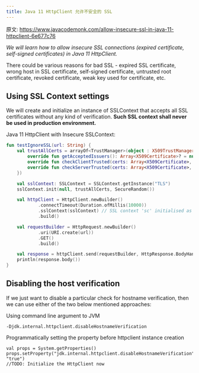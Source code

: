```yaml
---
title: Java 11 HttpClient 允许不安全的 SSL
---
```


原文: https://www.javacodemonk.com/allow-insecure-ssl-in-java-11-httpclient-6e677c76

*We will learn how to allow insecure SSL connections (expired certificate, self-signed certificates) in Java 11 HttpClient.*

There could be various reasons for bad SSL - expired SSL certificate, wrong host in SSL certificate, self-signed certificate, untrusted root certificate, revoked certificate, weak key used for certificate, etc.

## Using SSL Context settings

We will create and initialize an instance of SSLContext that accepts all SSL certificates without any kind of verification. **Such SSL context shall never be used in production environment.**

Java 11 HttpClient with Insecure SSLContext:

```kotlin
fun testIgnoreSSL(url: String) {
    val trustAllCerts = arrayOf<TrustManager>(object : X509TrustManager {
        override fun getAcceptedIssuers(): Array<X509Certificate>? = null
        override fun checkClientTrusted(certs: Array<X509Certificate>, authType: String) {}
        override fun checkServerTrusted(certs: Array<X509Certificate>, authType: String) {}
    })

    val sslContext: SSLContext = SSLContext.getInstance("TLS")
    sslContext.init(null, trustAllCerts, SecureRandom())

    val httpClient = HttpClient.newBuilder()
            .connectTimeout(Duration.ofMillis(10000))
            .sslContext(sslContext) // SSL context 'sc' initialised as earlier
            .build()

    val requestBuilder = HttpRequest.newBuilder()
            .uri(URI.create(url))
            .GET()
            .build()

    val response = httpClient.send(requestBuilder, HttpResponse.BodyHandlers.ofString()); // sends the request
    println(response.body())
}
```

## Disabling the host verification

If we just want to disable a particular check for hostname verification, then we can use either of the two below mentioned approaches:


Using command line argument to JVM

```
-Djdk.internal.httpclient.disableHostnameVerification
```

Programmatically setting the property before httpclient instance creation

```
val props = System.getProperties()
props.setProperty("jdk.internal.httpclient.disableHostnameVerification", "true")
//TODO: Initialize the HttpClient now
```